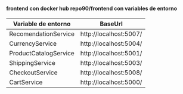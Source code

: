#### frontend con docker hub repo90/frontend con variables de entorno

| Variable de entorno | BaseUrl |
| ------ | ------ |
| RecomendationService | http://localhost:5007/ |
| CurrencyService | http://localhost:5004/ |
| ProductCatalogService | http://localhost:5001/ |
| ShippingService | http://localhost:5003/ |
| CheckoutService | http://localhost:5008/ |
| CartService | http://localhost:5000/ |
